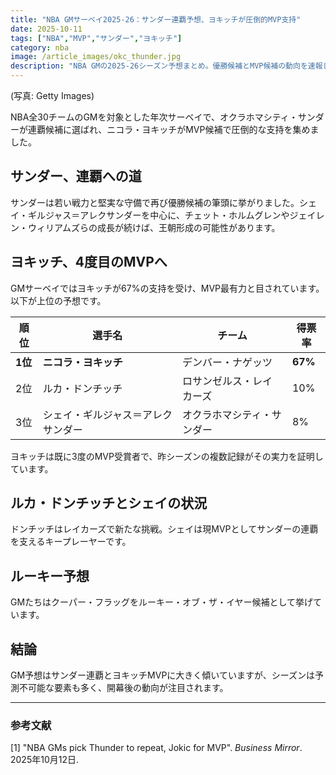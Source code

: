 ```yaml
---
title: "NBA GMサーベイ2025-26：サンダー連覇予想、ヨキッチが圧倒的MVP支持"
date: 2025-10-11
tags: ["NBA","MVP","サンダー","ヨキッチ"]
category: nba
image: /article_images/okc_thunder.jpg
description: "NBA GMの2025-26シーズン予想まとめ。優勝候補とMVP候補の動向を速報します。"
---
```


(写真: Getty Images)

NBA全30チームのGMを対象とした年次サーベイで、オクラホマシティ・サンダーが連覇候補に選ばれ、ニコラ・ヨキッチがMVP候補で圧倒的な支持を集めました。

## サンダー、連覇への道

サンダーは若い戦力と堅実な守備で再び優勝候補の筆頭に挙がりました。シェイ・ギルジャス＝アレクサンダーを中心に、チェット・ホルムグレンやジェイレン・ウィリアムズらの成長が続けば、王朝形成の可能性があります。

## ヨキッチ、4度目のMVPへ

GMサーベイではヨキッチが67%の支持を受け、MVP最有力と目されています。以下が上位の予想です。

| 順位    | 選手名                             | チーム                     | 得票率  |
| ------- | ---------------------------------- | -------------------------- | ------- |
| **1位** | **ニコラ・ヨキッチ**               | デンバー・ナゲッツ         | **67%** |
| 2位     | ルカ・ドンチッチ                   | ロサンゼルス・レイカーズ   | 10%     |
| 3位     | シェイ・ギルジャス＝アレクサンダー | オクラホマシティ・サンダー | 8%      |

ヨキッチは既に3度のMVP受賞者で、昨シーズンの複数記録がその実力を証明しています。

## ルカ・ドンチッチとシェイの状況

ドンチッチはレイカーズで新たな挑戦。シェイは現MVPとしてサンダーの連覇を支えるキープレーヤーです。

## ルーキー予想

GMたちはクーパー・フラッグをルーキー・オブ・ザ・イヤー候補として挙げています。

## 結論

GM予想はサンダー連覇とヨキッチMVPに大きく傾いていますが、シーズンは予測不可能な要素も多く、開幕後の動向が注目されます。

---

### 参考文献

[1] "NBA GMs pick Thunder to repeat, Jokic for MVP". *Business Mirror*. 2025年10月12日.
